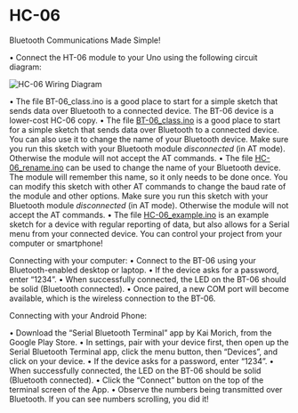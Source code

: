 # HC-06
Bluetooth Communications Made Simple!

•	Connect the HT-06 module to your Uno using the following circuit diagram:

 ![HC-06 Wiring Diagram](https://github.com/dndubins/HC-06/HC-06.png?raw=true)
 
•	The file BT-06_class.ino is a good place to start for a simple sketch that sends data over Bluetooth to a connected device. The BT-06 device is a lower-cost HC-06 copy.
•	The file <a href=https://github.com/dndubins/HC-06/BT-06_class.ino>BT-06_class.ino</a> is a good place to start for a simple sketch that sends data over Bluetooth to a connected device. You can also use it to change the name of your Bluetooth device. Make sure you run this sketch with your Bluetooth module *disconnected* (in AT mode). Otherwise the module will not accept the AT commands.
•	The file <a href=https://github.com/dndubins/HC-06/HC-06_rename.ino>HC-06_rename.ino</a> can be used to change the name of your Bluetooth device. The module will remember this name, so it only needs to be done once. You can modify this sketch with other AT commands to change the baud rate of the module and other options. Make sure you run this sketch with your Bluetooth module *disconnected* (in AT mode). Otherwise the module will not accept the AT commands.
•	The file <a href=https://github.com/dndubins/HC-06/HC-06_example.ino>HC-06_example.ino</a> is an example sketch for a device with regular reporting of data, but also allows for a Serial menu from your connected device. You can control your project from your computer or smartphone!

Connecting with your computer:
•	Connect to the BT-06 using your Bluetooth-enabled desktop or laptop.
•	If the device asks for a password, enter “1234”.
•	When successfully connected, the LED on the BT-06 should be solid (Bluetooth connected).
•	Once paired, a new COM port will become available, which is the wireless connection to the BT-06.

Connecting with your Android Phone:

•	Download the “Serial Bluetooth Terminal” app by Kai Morich, from the Google Play Store.
•	In settings, pair with your device first, then open up the Serial Bluetooth Terminal app, click the menu button, then “Devices”, and click on your device.
•	If the device asks for a password, enter “1234”.
•	When successfully connected, the LED on the BT-06 should be solid (Bluetooth connected).
•	Click the “Connect” button on the top of the terminal screen of the App.
•	Observe the numbers being transmitted over Bluetooth. If you can see numbers scrolling, you did it!

